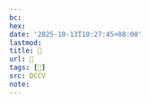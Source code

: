 ```yaml
---
bc:
hex:
date: '2025-10-13T10:27:45+08:00'
lastmod:
title: 􅂇
url: 􅂇
tags: [𨡲]
src: DCCV
note:
---
```

